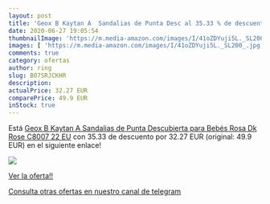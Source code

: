 ```yaml
---
layout: post
title: 'Geox B Kaytan A  Sandalias de Punta Desc al 35.33 % de descuento'
date: 2020-06-27 19:05:54
thumbnailImage: 'https://m.media-amazon.com/images/I/41oZDYuji5L._SL200_.jpg'
images: [ 'https://m.media-amazon.com/images/I/41oZDYuji5L._SL200_.jpg' ]
comments: true
category: ofertas
author: ring
slug: B07SRJCKHR
description:
actualPrice: 32.27 EUR
comparePrice: 49.9 EUR
inStock: true
---
```


Está [Geox B Kaytan A  Sandalias de Punta Descubierta para Bebés  Rosa  Dk Rose C8007   22 EU](https://www.amazon.com/dp/B07SRJCKHR/?tag=redken08-20) con 35.33 de descuento por 32.27 EUR (original: 49.9 EUR) en el siguiente enlace!

[![](https://m.media-amazon.com/images/I/41oZDYuji5L._SL200_.jpg)](https://www.amazon.com/dp/B07SRJCKHR/?tag=redken08-20)

[Ver la oferta!!](https://www.amazon.com/dp/B07SRJCKHR/?tag=redken08-20)

[Consulta otras ofertas en nuestro canal de telegram](https://t.me/s/ofertas25)
